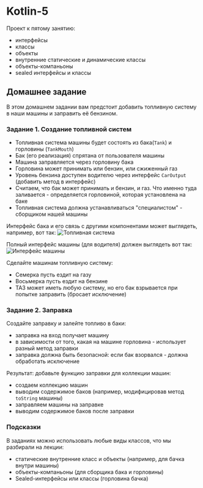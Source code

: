 # Kotlin-5

Проект к пятому занятию: 
- интерфейсы 
- классы
- объекты
- внутренние статические и динамические классы
- объекты-компаньоны
- sealed интерфейсы и классы

## Домашнее задание

В этом домашнем задании вам предстоит добавить топливную систему в наши машины и заправить её 
бензином.

### Задание 1. Создание топливной систем

- Топливная система машины будет состоять из бака(`Tank`) и горловины (`TankMouth`)
- Бак (его реализация) спрятана от пользователя машины
- Машина заправляется через горловину бака
- Горловина может принимать или бензин, или сжиженный газ
- Уровень бензина доступен водителю через интерфейс `CarOutput` (добавить метод в интерфейс)
- Считаем, что бак может принимать и бензин, и газ. Что именно туда заливается - определяется 
  горловиной, которая установлена на баке
- Топливная система должна устанавливаться "специалистом" - сборщиком нашей машины

Интерфейс бака и его связь с другими компонентами может выглядеть, например, вот так:
![Топливная система](http://www.plantuml.com/plantuml/proxy?src=https://raw.githubusercontent.com/CST-Kotlin-Moi-Sklad-2025-10/Kotlin-5-OOP/master/doc/Tank.puml)

Полный интерфейс машины (для водителя) должен выглядеть вот так:
![Интерфейс машины  ](http://www.plantuml.com/plantuml/proxy?src=https://raw.githubusercontent.com/CST-Kotlin-Moi-Sklad-2025-10/Kotlin-5-OOP/master/doc/Car.puml)

Сделайте машинам топливную систему:

- Семерка пусть ездит на газу
- Восьмерка пусть ездит на бензине
- ТАЗ может иметь любую систему, но его бак взрывается при попытке заправить (бросает исключение)

### Задание 2. Заправка

Создайте заправку и залейте топливо в баки:

- заправка на вход получает машину
- в зависимости от того, какая на машине горловина - использует разный метод заправки
- заправка должна быть безопасной: если бак взорвался - должна обработать исключение

Результат: добавьте функцию заправки для коллекции машин:

- создаем коллекцию машин
- выводим содержимое баков (например, модифицировав метод `toString` машины)
- заправляем машины на заправке
- выводим содержимое баков после заправки

### Подсказки
В заданиях можно использовать любые виды классов, что мы разбирали на лекции:

- статические внутренние класс и объекты (например, для бачка внутри машины)
- объекты-компаньоны (для сборщика бака и горловины)
- Sealed-интерфейсы или классы (горловина бачка)

